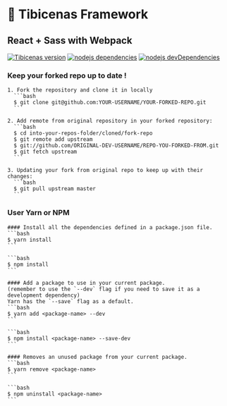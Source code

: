 # :floppy_disk: Tibicenas Framework

## React + Sass with Webpack
[![Tibicenas version][tibicenas-badge]][url-shields]
[![nodejs dependencies][david-dm-badge]][david-dm-url]
[![nodejs devDependencies][david-dm-badge--dev]][david-dm-url]

  ### Keep your forked repo up to date !

    1. Fork the repository and clone it in locally
      ```bash
      $ git clone git@github.com:YOUR-USERNAME/YOUR-FORKED-REPO.git
      ```

    2. Add remote from original repository in your forked repository:
      ```bash
      $ cd into-your-repos-folder/cloned/fork-repo
      $ git remote add upstream
      $ git://github.com/ORIGINAL-DEV-USERNAME/REPO-YOU-FORKED-FROM.git
      $ git fetch upstream
      ```

    3. Updating your fork from original repo to keep up with their changes:
      ```bash
      $ git pull upstream master
      ```


  ### User Yarn or NPM
    #### Install all the dependencies defined in a package.json file.
    ```bash
    $ yarn install
    ```

    ```bash
    $ npm install
    ```

    #### Add a package to use in your current package.
    (remember to use the `--dev` flag if you need to save it as a development dependency)
    Yarn has the `--save` flag as a default.
    ```bash
    $ yarn add <package-name> --dev
    ```

    ```bash
    $ npm install <package-name> --save-dev
    ```

    #### Removes an unused package from your current package.
    ```bash
    $ yarn remove <package-name>
    ```

    ```bash
    $ npm uninstall <package-name>
    ```

  [tibicenas-badge]: https://img.shields.io/badge/tibicenas-v1.0.0-blue.svg
  [url-shields]: https://shields.io/

  [logo-webpack]: https://cdn.worldvectorlogo.com/logos/webpack.svg
  [logo-express]: https://cdn.worldvectorlogo.com/logos/express-109.svg
  [logo-sass]: https://cdn.worldvectorlogo.com/logos/sass-1.svg
  [logo-react]: https://cdn.worldvectorlogo.com/logos/react.svg
  [logo-react-router]: https://cdn.worldvectorlogo.com/logos/react-router.svg
  [logo-redux]: https://cdn.worldvectorlogo.com/logos/redux.svg

  [url-react]: https://facebook.github.io/react/

  [david-dm-badge]: https://david-dm.org/hectorLS/tibicenas-framework.svg
  [david-dm-badge--dev]: https://david-dm.org/hectorLS/tibicenas-framework/dev-status.svg
  [david-dm-url]: https://david-dm.org/

